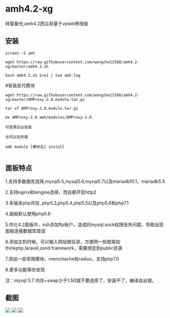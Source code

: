 # amh4.2-xg

转载备份,amh4.2西瓜哥基于vpskk修改版

## 安装

```shell
screen -S amh

wget https://raw.githubusercontent.com/wangzhe12588/amh4.2-xg/master/amh4.2.sh 

bash amh4.2.sh 2>&1 | tee amh.log

```
#安装反代模块
```shell
wget https://raw.githubusercontent.com/wangzhe12588/amh4.2-xg/master/AMProxy-2.0.module.tar.gz

tar xf AMProxy-2.0.module.tar.gz

mv AMProxy-2.0 amh/modules/AMProxy-2.0

可登录后台安装

也可以在终端

amh module [模块名] install


```
## 面板特点

1.支持多数据库选择,mysql5.5,mysql5.6,mysql5.7以及mariadb10.1，mariadb5.5

2.支持nginx和tengine选择，而且都开启http2

3.多版本php共存, php5.3,php5.4,php5.5以及php5.6和php7.1

4.面板默认使用php5.6

5.优化4.2面板中，ssh添加ftp账户，造成的mysql.sock权限丢失问题，导致出现面板连接数据库错误

6.添加主机时候，可以输入网站根目录，方便网一些框架如 thinkphp,laravel,zend framework，需要绑定到public目录

7.添加一些常用模块，memchache和radius，支持php7.0

8.更多功能等你发现

注：mysql 5.7 内存+swap少于1.5G就不要选择了，安装不了，编译会出错。

## 截图

![](http://ww4.sinaimg.cn/large/7de3675bgw1f71gqh87bnj20zk0hqq7f.jpg)
![](http://ww4.sinaimg.cn/large/7de3675bgw1f71gle58s8j20ur0i8td0.jpg)
![](http://ww1.sinaimg.cn/large/7de3675bgw1f71glybd19j20ov0ifdlw.jpg)

